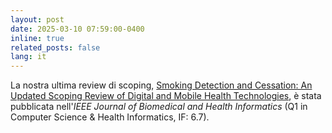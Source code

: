 ```yaml
---
layout: post
date: 2025-03-10 07:59:00-0400
inline: true
related_posts: false
lang: it
---
```


La nostra ultima review di scoping, [Smoking Detection and Cessation: An Updated Scoping Review of Digital and Mobile Health Technologies](https://doi.org/10.1109/JBHI.2025.3549255), è stata pubblicata nell'_IEEE Journal of Biomedical and Health Informatics_ (Q1 in Computer Science & Health Informatics, IF: 6.7).
